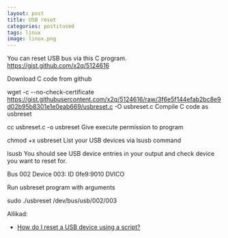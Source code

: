 ```yaml
---
layout: post
title: USB reset
categories: postitused
tags: linux
image: linux.png
---
```



You can reset USB bus via this C program. https://gist.github.com/x2q/5124616

Download C code from github

wget -c --no-check-certificate https://gist.githubusercontent.com/x2q/5124616/raw/3f6e5f144efab2bc8e9d02b95b8301e1e0eab669/usbreset.c -O usbreset.c
Compile C code as usbreset

cc usbreset.c -o usbreset
Give execute permission to program

chmod +x usbreset
List your USB devices via lsusb command

lsusb
You should see USB device entries in your output and check device you want to reset for.

Bus 002 Device 003: ID 0fe9:9010 DVICO

Run usbreset program with arguments

sudo ./usbreset /dev/bus/usb/002/003



Allikad:

* [How do I reset a USB device using a script?](http://raspberrypi.stackexchange.com/a/9265/48178)

